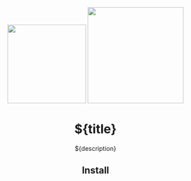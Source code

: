 <div align="center">
  <!-- replace with accurate logo e.g from https://worldvectorlogo.com/ -->
  <img width="180" height="180" src="https://cdn.worldvectorlogo.com/logos/nodejs-icon.svg">
  <a href="https://webpack.js.org/">
    <img width="220" height="220" vspace="" src="https://webpack.js.org/assets/icon-square-big.svg">
  </a>
  <h1>${title}</h1>
  <p>${description}</p>
</div>

<h2 align="center">Install</h2>
